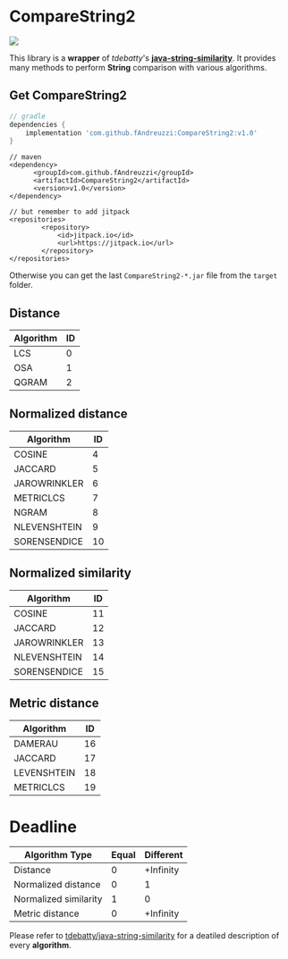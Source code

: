 # CompareString2

[![](https://jitpack.io/v/fAndreuzzi/CompareString2.svg)](https://jitpack.io/#fAndreuzzi/CompareString2)

This library is a **wrapper** of *tdebatty*'s [**java-string-similarity**](https://github.com/tdebatty/java-string-similarity). It provides many methods to perform **String** comparison with various algorithms.

## Get CompareString2

```gradle
// gradle
dependencies {
    implementation 'com.github.fAndreuzzi:CompareString2:v1.0'
}
```

```maven
// maven
<dependency>
	  <groupId>com.github.fAndreuzzi</groupId>
	  <artifactId>CompareString2</artifactId>
	  <version>v1.0</version>
</dependency>

// but remember to add jitpack
<repositories>
		<repository>
		    <id>jitpack.io</id>
		    <url>https://jitpack.io</url>
		</repository>
</repositories>
```

Otherwise you can get the last `CompareString2-*.jar` file from the `target` folder.

## Distance

**Algorithm** | **ID**
--- | ---
LCS | 0
OSA | 1
QGRAM | 2

## Normalized distance

**Algorithm** | **ID**
--- | ---
COSINE | 4
JACCARD | 5
JAROWRINKLER | 6
METRICLCS | 7
NGRAM | 8
NLEVENSHTEIN | 9
SORENSENDICE | 10

## Normalized similarity

**Algorithm** | **ID**
--- | ---
COSINE | 11
JACCARD | 12
JAROWRINKLER | 13
NLEVENSHTEIN | 14
SORENSENDICE | 15

## Metric distance

**Algorithm** | **ID**
--- | ---
DAMERAU | 16
JACCARD | 17
LEVENSHTEIN | 18
METRICLCS | 19

# Deadline

**Algorithm Type** | **Equal** | **Different**
--- | --- | ---
Distance | 0 | +Infinity
Normalized distance | 0 | 1
Normalized similarity | 1 | 0
Metric distance | 0 | +Infinity

Please refer to [tdebatty/java-string-similarity](https://github.com/tdebatty/java-string-similarity) for a deatiled description of every **algorithm**.
